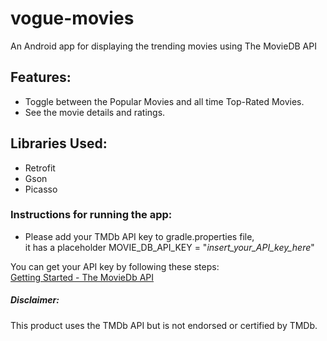 # vogue-movies
An Android app for displaying the trending movies using The MovieDB API

## Features:
- Toggle between the Popular Movies and all time Top-Rated Movies.
- See the movie details and ratings.



## Libraries Used:
- Retrofit
- Gson
- Picasso

### Instructions for running the app:
- Please add your TMDb API key to gradle.properties file, <br>
it has a placeholder MOVIE_DB_API_KEY = "_insert_your_API_key_here_"

You can get your API key by following these steps: <br>
[Getting Started - The MovieDb API](https://developers.themoviedb.org/3/getting-started/introduction)

##### Disclaimer:
This product uses the TMDb API but is not endorsed or certified by TMDb.
